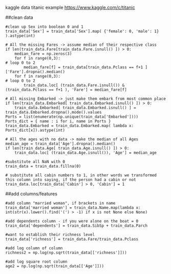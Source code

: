 kaggle data titanic example 
https://www.kaggle.com/c/titanic

##clean data

    #clean up Sex into boolean 0 and 1 
    train_data['Sex'] = train_data['Sex'].map( {'female': 0, 'male': 1} ).astype(int)

    # All the missing Fares -> assume median of their respective class
    if len(train_data.Fare[train_data.Fare.isnull() ]) > 0:
        median_fare = np.zeros(3)
        for f in range(0,3):                                              # loop 0 to 2
            median_fare[f] = train_data[train_data.Pclass == f+1 ]['Fare'].dropna().median()
        for f in range(0,3):                                              # loop 0 to 2
            train_data.loc[ (train_data.Fare.isnull()) & (train_data.Pclass == f+1 ), 'Fare'] = median_fare[f]

    # All missing Embarked -> just make them embark from most common place
    if len(train_data.Embarked[ train_data.Embarked.isnull() ]) > 0:
        train_data.Embarked[ train_data.Embarked.isnull() ] = train_data.Embarked.dropna().mode().values
    Ports = list(enumerate(np.unique(train_data['Embarked'])))
    Ports_dict = { name : i for i, name in Ports }
    train_data.Embarked = train_data.Embarked.map( lambda x: Ports_dict[x]).astype(int)

    # All the ages with no data -> make the median of all Ages
    median_age = train_data['Age'].dropna().median()
    if len(train_data.Age[ train_data.Age.isnull() ]) > 0:
        train_data.loc[ (train_data.Age.isnull()), 'Age'] = median_age

    #substitute all NaN with 0 
    train_data = train_data.fillna(0)

    # substitute all cabin numbers to 1, in other words we transformed this column into saying, if the person had a cabin or not
    train_data.loc[train_data['Cabin'] > 0, 'Cabin'] = 1

##add columns/features

    #add column "married woman", if brackets in name
    train_data['married woman'] = train_data.Name.map(lambda x: int(str(x).lower().find('(') > -1) if x is not None else None)

    #add dependents column - if you were alone on the boat = 0 
    train_data['dependents'] = train_data.SibSp + train_data.Parch

    #want to establish their richness level 
    train_data['richness'] = train_data.Fare/train_data.Pclass

    #add log column of column
    richness2 = np.log(np.sqrt(train_data[['richness']]))

    #add log square root column
    age2 = np.log(np.sqrt(train_data[['Age']]))
